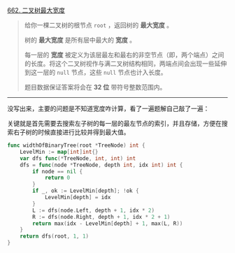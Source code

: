 [662. 二叉树最大宽度](https://leetcode.cn/problems/maximum-width-of-binary-tree/)

> 给你一棵二叉树的根节点 `root` ，返回树的 **最大宽度** 。
>
> 树的 **最大宽度** 是所有层中最大的 **宽度** 。
>
> 每一层的 **宽度** 被定义为该层最左和最右的非空节点（即，两个端点）之间的长度。将这个二叉树视作与满二叉树结构相同，两端点间会出现一些延伸到这一层的 `null` 节点，这些 `null` 节点也计入长度。
>
> 题目数据保证答案将会在 **32 位** 带符号整数范围内。

---

没写出来，主要的问题是不知道宽度咋计算，看了一遍题解自己敲了一遍：

关键就是首先需要去搜索左子树的每一层的最左节点的索引，并且存储，方便在搜索右子树的时候直接进行比较并得到最大值。

```go
func widthOfBinaryTree(root *TreeNode) int {
    LevelMin := map[int]int{}
    var dfs func(*TreeNode, int, int) int
    dfs = func(node *TreeNode, depth int, idx int) int {
        if node == nil {
            return 0
        }
        if _, ok := LevelMin[depth]; !ok {
            LevelMin[depth] = idx
        }
        L := dfs(node.Left, depth + 1, idx * 2)
        R := dfs(node.Right, depth + 1, idx * 2 + 1)
        return max(idx - LevelMin[depth] + 1, max(L, R))
    }
    return dfs(root, 1, 1)
}
```

